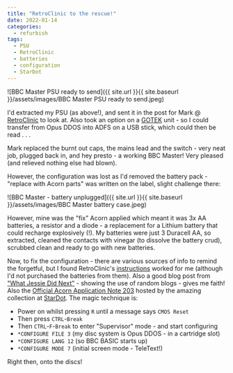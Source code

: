 ```yaml
---
title: "RetroClinic to the rescue!"
date: 2022-01-14
categories:
  - refurbish
tags:
  - PSU
  - RetroClinic
  - batteries
  - configuration
  - StarDot
---
```


![BBC Master PSU ready to send]({{ site.url }}{{ site.baseurl }}/assets/images/BBC Master PSU ready to send.jpeg)

I'd extracted my PSU (as above!), and sent it in the post for Mark @ [RetroClinic](http://www.retroclinic.com) to look at. Also took an option on a [GOTEK](http://www.retroclinic.com/docs/GOTEKFloppyDrive.pdf) unit - so I could transfer from Opus DDOS into ADFS on a USB stick, which could then be read . . .

Mark replaced the burnt out caps, the mains lead and the switch - very neat job, plugged back in, and hey presto - a working BBC Master! Very pleased (and relieved nothing else had blown).

However, the configuration was lost as I'd removed the battery pack - "replace with Acorn parts" was written on the label, slight challenge there:

![BBC Master - battery unplugged]({{ site.url }}{{ site.baseurl }}/assets/images/BBC Master battery case.jpeg)

However, mine was the "fix" Acorn applied which meant it was 3x AA batteries, a resistor and a diode - a replacement for a Lithium battery that could recharge explosively (!). My batteries were just 3 Duracell AA, so extracted, cleaned the contacts with vinegar (to dissolve the battery crud), scrubbed clean and ready to go with new batteries.

Now, to fix the configuration - there are various sources of info to remind the forgetful, but I found RetroClinic's [instructions](http://www.retroclinic.com/docs/MBAT_Guide.pdf) worked for me (although I'd not purchased the batteries from them). Also a good blog post from ["What Jessie Did Next"](http://blog.jessicat.me.uk/2009/10/cmos-reset-on-a-bbc-master-128/) - showing the use of random blogs - gives me faith! Also the [Official Acorn Application Note 203](http://stardot.org.uk/mirrors/www.bbcdocs.com/filebase/library/appnotes/AppNote-203.pdf) hosted by the amazing collection at [StarDot](http://stardot.org.uk). The magic technique is:

* Power on whilst pressing `R` until a message says `CMOS Reset`
* Then press `CTRL`-`Break`
* Then `CTRL`-`F`-`Break` to enter "Supervisor" mode - and start configuring
* `*CONFIGURE FILE 3` (my disc system is Opus DDOS - in a cartridge slot)
* `*CONFIGURE LANG 12` (so BBC BASIC starts up)
* `*CONFIGURE MODE 7` (initial screen mode - TeleText!)

Right then, onto the discs!